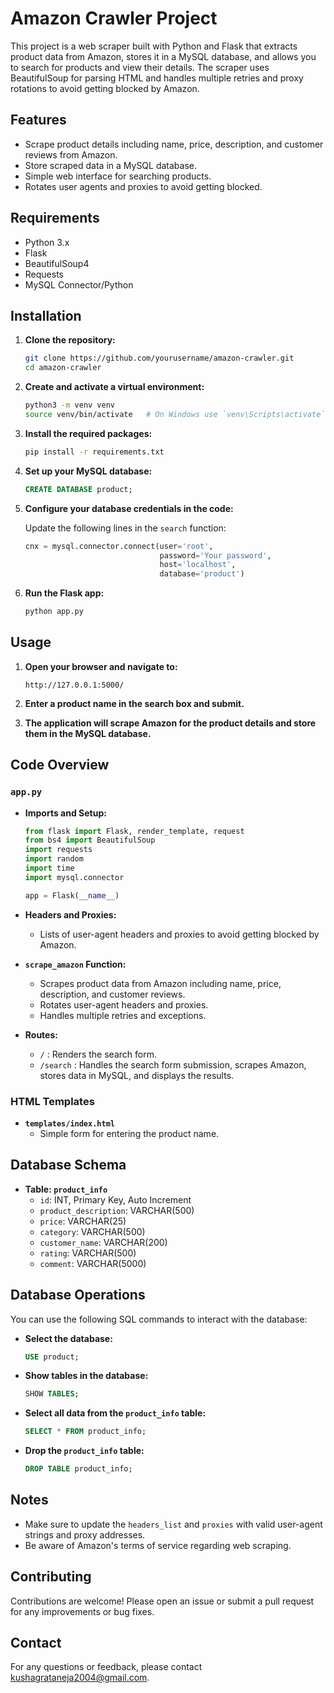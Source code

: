 # Amazon Crawler Project

This project is a web scraper built with Python and Flask that extracts product data from Amazon, stores it in a MySQL database, and allows you to search for products and view their details. The scraper uses BeautifulSoup for parsing HTML and handles multiple retries and proxy rotations to avoid getting blocked by Amazon.

## Features

- Scrape product details including name, price, description, and customer reviews from Amazon.
- Store scraped data in a MySQL database.
- Simple web interface for searching products.
- Rotates user agents and proxies to avoid getting blocked.

## Requirements

- Python 3.x
- Flask
- BeautifulSoup4
- Requests
- MySQL Connector/Python

## Installation

1. **Clone the repository:**

    ```bash
    git clone https://github.com/yourusername/amazon-crawler.git
    cd amazon-crawler
    ```

2. **Create and activate a virtual environment:**

    ```bash
    python3 -m venv venv
    source venv/bin/activate   # On Windows use `venv\Scripts\activate`
    ```

3. **Install the required packages:**

    ```bash
    pip install -r requirements.txt
    ```

4. **Set up your MySQL database:**

    ```sql
    CREATE DATABASE product;
    ```

5. **Configure your database credentials in the code:**

    Update the following lines in the `search` function:

    ```python
    cnx = mysql.connector.connect(user='root',
                                  password='Your password',
                                  host='localhost',
                                  database='product')
    ```

6. **Run the Flask app:**

    ```bash
    python app.py
    ```

## Usage

1. **Open your browser and navigate to:**

    ```
    http://127.0.0.1:5000/
    ```

2. **Enter a product name in the search box and submit.**

3. **The application will scrape Amazon for the product details and store them in the MySQL database.**

## Code Overview

### `app.py`

- **Imports and Setup:**
    ```python
    from flask import Flask, render_template, request
    from bs4 import BeautifulSoup
    import requests
    import random
    import time
    import mysql.connector

    app = Flask(__name__)
    ```

- **Headers and Proxies:**
    - Lists of user-agent headers and proxies to avoid getting blocked by Amazon.

- **`scrape_amazon` Function:**
    - Scrapes product data from Amazon including name, price, description, and customer reviews.
    - Rotates user-agent headers and proxies.
    - Handles multiple retries and exceptions.

- **Routes:**
    - `/` : Renders the search form.
    - `/search` : Handles the search form submission, scrapes Amazon, stores data in MySQL, and displays the results.

### HTML Templates

- **`templates/index.html`**
    - Simple form for entering the product name.

## Database Schema

- **Table: `product_info`**
    - `id`: INT, Primary Key, Auto Increment
    - `product_description`: VARCHAR(500)
    - `price`: VARCHAR(25)
    - `category`: VARCHAR(500)
    - `customer_name`: VARCHAR(200)
    - `rating`: VARCHAR(500)
    - `comment`: VARCHAR(5000)

## Database Operations

You can use the following SQL commands to interact with the database:

- **Select the database:**
    ```sql
    USE product;
    ```

- **Show tables in the database:**
    ```sql
    SHOW TABLES;
    ```

- **Select all data from the `product_info` table:**
    ```sql
    SELECT * FROM product_info;
    ```

- **Drop the `product_info` table:**
    ```sql
    DROP TABLE product_info;
    ```

## Notes

- Make sure to update the `headers_list` and `proxies` with valid user-agent strings and proxy addresses.
- Be aware of Amazon's terms of service regarding web scraping.

## Contributing

Contributions are welcome! Please open an issue or submit a pull request for any improvements or bug fixes.

## Contact

For any questions or feedback, please contact [kushagrataneja2004@gmail.com](mailto:kushagrataneja2004@gmail.com).
